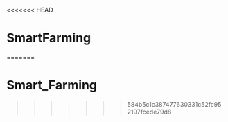 <<<<<<< HEAD
# SmartFarming
=======
# Smart_Farming
>>>>>>> 584b5c1c387477630331c52fc952197fcede79d8

